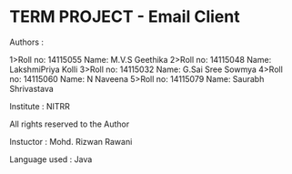 # TERM PROJECT  - Email Client
Authors : 

1>Roll no: 14115055 Name: M.V.S Geethika 
2>Roll no: 14115048 Name: LakshmiPriya Kolli
3>Roll no: 14115032 Name: G.Sai Sree Sowmya
4>Roll no: 14115060 Name: N Naveena
5>Roll no: 14115079 Name: Saurabh Shrivastava
 
Institute : NITRR 

All rights reserved to the Author

Instuctor : Mohd. Rizwan Rawani

Language used : Java
